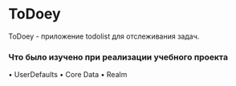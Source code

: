 # ToDoey

ToDoey - приложение todolist для отслеживания задач.

### Что было изучено при реализации учебного проекта

• UserDefaults
• Core Data
• Realm
